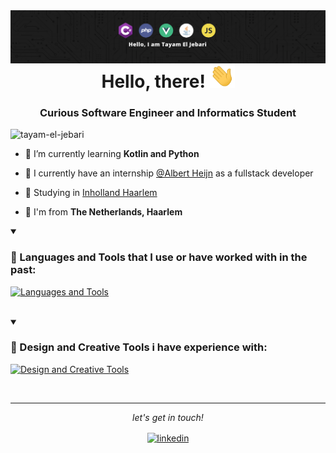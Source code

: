 <img align="left" alt="HTML" src="https://raw.githubusercontent.com/Tayam-El-Jebari/Tayam-El-Jebari/main/github-banner-tayam.png" /> 

<h1 align="center">Hello, there! <img src="https://raw.githubusercontent.com/Tayam-El-Jebari/Tayam-El-Jebari/master/wave.gif" width="40px"></h1> 

<h3 align="center">Curious Software Engineer and Informatics Student</h3>

<p align="left"> <img src="https://komarev.com/ghpvc/?username=tayam-el-jebari&label=Profile%20views&color=1E73E2&style=for-the-badge" alt="tayam-el-jebari" /> </p>

- 🌱 I’m currently learning **Kotlin and Python**

- 🚀 I currently have an internship [@Albert Heijn](https://github.com/royalaholddelhaize/) as a fullstack developer

- 📝 Studying in [Inholland Haarlem](https://www.inholland.nl/)

- 📌 I'm from **The Netherlands, Haarlem**

<details open>
<summary><h3 align="left">🔧 Languages and Tools that I use or have worked with in the past:</h3></summary>
 <a href="https://github.com/Tayam-El-Jebari/">
 <p >
   <img src="https://skillicons.dev/icons?i=kotlin,spring,java,cs,react,ts,py,php,mongodb,firebase,mysql,linux,grafana,graphql,vite,vue,github,git,docker,bash,bootstrap,js,idea,azure&perline=12" alt="Languages and Tools">
  </p>
 </a>
</details>

<br>

<details open>
<summary><h3 align="left">🎨 Design and Creative Tools i have experience with:</h3></summary>
  <a href="https://github.com/Tayam-El-Jebari/">
   <p> 
      <img src="https://skillicons.dev/icons?i=figma,xd,ae,ps,blender" alt="Design and Creative Tools">
   </p>
  </a>
</details>

<br>

***  

<em><p align="center">let's get in touch!</p></em>
<p align="center">
<a href="https://www.linkedin.com/in/tayam-el-jebari-9702a2146/">
 <img align="center" alt="linkedin" src="https://skillicons.dev/icons?i=linkedin" />
</a>
</p>
